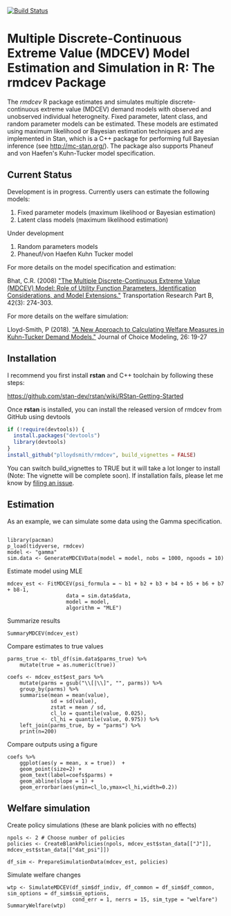 [![Build Status](https://travis-ci.org/plloydsmith/rmdcev.svg?branch=master)](https://travis-ci.org/plloydsmith/rmdcev)

# Multiple Discrete-Continuous Extreme Value (MDCEV) Model Estimation and Simulation in R: The rmdcev Package

The _rmdcev_ R package estimates and simulates multiple discrete-continuous extreme value (MDCEV) demand models with observed and unobserved individual heterogneity. Fixed parameter, latent class, and random parameter models can be estimated. These models are estimated using maximum likelihood or Bayesian estimation techniques and are implemented in Stan, which is a C++ package for performing full Bayesian inference (see http://mc-stan.org/). The package also supports Phaneuf and von Haefen's Kuhn-Tucker model specification.

## Current Status

Development is in progress. Currently users can estimate the following models:

1. Fixed parameter models (maximum likelihood or Bayesian estimation)
2. Latent class models (maximum likelihood estimation)

Under development
1. Random parameters models
2. Phaneuf/von Haefen Kuhn Tucker model

For more details on the model specification and estimation:

Bhat, C.R. (2008) ["The Multiple Discrete-Continuous Extreme Value (MDCEV) Model: Role of Utility Function Parameters, Identification Considerations, and Model Extensions."](https://www.sciencedirect.com/science/article/pii/S0191261507000677) Transportation Research Part B, 42(3): 274-303.

For more details on the welfare simulation:

Lloyd-Smith, P (2018). ["A New Approach to Calculating Welfare Measures in Kuhn-Tucker Demand Models."](https://www.sciencedirect.com/science/article/pii/S1755534517300994) Journal of Choice Modeling, 26: 19-27


## Installation

I recommend you first install **rstan** and C++ toolchain by following these steps:

https://github.com/stan-dev/rstan/wiki/RStan-Getting-Started

Once **rstan** is installed, you can install the released version of rmdcev from GitHub using devtools

``` r
if (!require(devtools)) {
  install.packages("devtools")
  library(devtools)
}
install_github("plloydsmith/rmdcev", build_vignettes = FALSE)
```
You can switch build_vignettes to TRUE but it will take a lot longer to install (Note: The vignette will be complete soon). If installation fails, please let me know by [filing an issue](https://github.com/plloydsmith/rmdcev/issues).


## Estimation

As an example, we can simulate some data using the Gamma specification.

```{r}

library(pacman)
p_load(tidyverse, rmdcev)
model <- "gamma"
sim.data <- GenerateMDCEVData(model = model, nobs = 1000, ngoods = 10)
```

Estimate model using MLE
``` {r}
mdcev_est <- FitMDCEV(psi_formula = ~ b1 + b2 + b3 + b4 + b5 + b6 + b7 + b8-1,
				   data = sim.data$data,
				   model = model,
				   algorithm = "MLE")
```

Summarize results
``` {r}
SummaryMDCEV(mdcev_est)
```


Compare estimates to true values
``` {r}
parms_true <- tbl_df(sim.data$parms_true) %>%
	mutate(true = as.numeric(true))

coefs <- mdcev_est$est_pars %>%
	mutate(parms = gsub("\\[|\\]", "", parms)) %>%
	group_by(parms) %>%
	summarise(mean = mean(value),
			  sd = sd(value),
			  zstat = mean / sd,
			  cl_lo = quantile(value, 0.025),
			  cl_hi = quantile(value, 0.975)) %>%
	left_join(parms_true, by = "parms") %>%
	print(n=200)
```

Compare outputs using a figure
```{r}
coefs %>%
	ggplot(aes(y = mean, x = true))  +
	geom_point(size=2) +
	geom_text(label=coefs$parms) +
	geom_abline(slope = 1) +
	geom_errorbar(aes(ymin=cl_lo,ymax=cl_hi,width=0.2))
```


## Welfare simulation

Create policy simulations (these are blank policies with no effects)
```{r}
npols <- 2 # Choose number of policies
policies <- CreateBlankPolicies(npols, mdcev_est$stan_data[["J"]], mdcev_est$stan_data[["dat_psi"]])

df_sim <- PrepareSimulationData(mdcev_est, policies)
```

Simulate welfare changes
```{r}
wtp <- SimulateMDCEV(df_sim$df_indiv, df_common = df_sim$df_common, sim_options = df_sim$sim_options,
					 cond_err = 1, nerrs = 15, sim_type = "welfare")
SummaryWelfare(wtp)
```
